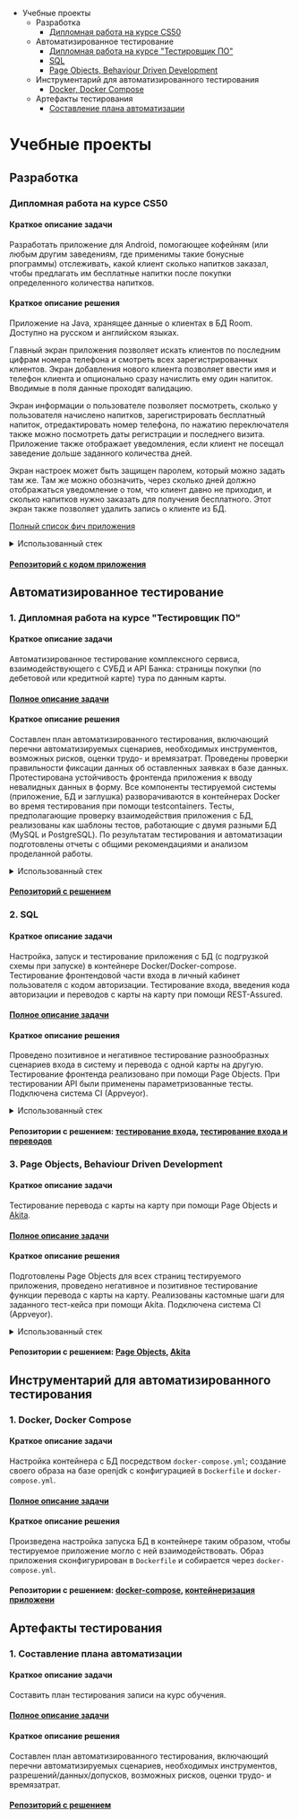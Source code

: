 <!-- TOC start -->
- Учебные проекты
  * Разработка
    + [Дипломная работа на курсе CS50](#-cs50)
  * Автоматизированное тестирование
    + [Дипломная работа на курсе "Тестировщик ПО"](#1-)
    + [SQL](#2-sql)
    + [Page Objects, Behaviour Driven Development ](#3-page-objects-behaviour-driven-development)
  * Инструментарий для автоматизированного тестирования
    + [Docker, Docker Compose ](#1-docker-docker-compose)
  * Артефакты тестирования
    + [Составление плана автоматизации](#1--1)
<!-- TOC end -->


<!-- TOC --><a name="-"></a>
# Учебные проекты

<!-- TOC --><a name=""></a>
## Разработка

<!-- TOC --><a name="-cs50"></a>
### Дипломная работа на курсе CS50
<!-- TOC --><a name="--1"></a>
#### Краткое описание задачи
Разработать приложение для Android, помогающее кофейням (или любым другим заведениям, где применимы такие бонусные рпограммы) отслеживать, какой клиент сколько напитков заказал, чтобы предлагать им бесплатные напитки после покупки определенного количества напитков.

<!-- TOC --><a name="--2"></a>
#### Краткое описание решения
Приложение на Java, хранящее данные о клиентах в БД Room. Доступно на русском и английском языках.

Главный экран приложения позволяет искать клиентов по последним цифрам номера телефона и смотреть всех зарегистрированных клиентов. 
Экран добавления нового клиента позволяет ввести имя и телефон клиента и опционально сразу начислить ему один напиток. Вводимые в поля данные проходят валидацию. 

Экран информации о пользователе позволяет посмотреть, сколько у пользователя начислено напитков, зарегистрировать бесплатный напиток, отредактировать номер телефона, по нажатию переключателя также можно посмотреть даты регистрации и последнего визита. Приложение также отображает уведомления, если клиент не посещал заведение дольше заданного количества дней.

Экран настроек может быть защищен паролем, который можно задать там же. Там же можно обозначить, через сколько дней должно отображаться уведомление о том, что клиент давно не приходил, и сколько напитков нужно заказать для получения бесплатного. Этот экран также позволяет удалить запись о клиенте из БД.

[Полный список фич приложения](https://github.com/schastev/cupCounter/blob/master/features%20(ru).md)

<details>
 <summary>Использованный стек</summary>
 
* JUnit
* Gradle
* JavaFaker
 </details>

<!-- TOC --><a name="-httpsgithubcomschastevcupcounter"></a>
#### [Репозиторий с кодом приложения](https://github.com/schastev/cupCounter)

<!-- TOC --><a name="--4"></a>
## Автоматизированное тестирование

<!-- TOC --><a name="1-"></a>
### 1. Дипломная работа на курсе "Тестировщик ПО"
<!-- TOC --><a name="--5"></a>
#### Краткое описание задачи
Автоматизированное тестирование комплексного сервиса, взаимодействующего с СУБД и API Банка: страницы покупки (по дебетовой или кредитной карте) тура по данным карты.

<!-- TOC --><a name="-httpsgithubcomnetology-codeqa-diploma"></a>
#### [Полное описание задачи](https://github.com/netology-code/qa-diploma)

<!-- TOC --><a name="--6"></a>
#### Краткое описание решения
Составлен план автоматизированного тестирования, включающий перечни автоматизируемых сценариев, необходимых инструментов, возможных рисков, оценки трудо- и времязатрат.
Проведены проверки правильности фиксации данных об оставленных заявках в базе данных. Протестирована устойчивость фронтенда приложения к вводу невалидных данных в форму.
Все компоненты тестируемой системы (приложение, БД и заглушка) разворачиваются в контейнерах Docker во время тестирования при помощи testcontainers. Тесты, предполагающие проверку взаимодействия приложения с БД, реализованы как шаблоны тестов, работающие с двумя разными БД (MySQL и PostgreSQL).
По результатам тестирования и автоматизации подготовлены отчеты с общими рекомендациями и анализом проделанной работы.

<details>
 <summary>Использованный стек</summary>
 
* JUnit
* Gradle
* Lombok
* Selenide
* JavaFaker
* DBUtils
* Testcontainers
* Allure
</details>


<!-- TOC --><a name="-httpsgithubcomschastevaqa-diploma"></a>
#### [Репозиторий с решением](https://github.com/schastev/aqa-diploma)

<!-- TOC --><a name="2-sql"></a>
### 2. SQL
<!-- TOC --><a name="--8"></a>
#### Краткое описание задачи
Настройка, запуск и тестирование приложения с БД (с подгрузкой схемы при запуске) в контейнере Docker/Docker-compose.
Тестирование фронтендовой части входа в личный кабинет пользователя с кодом авторизации. 
Тестирование входа, введения кода авторизации и переводов с карты на карту при помощи REST-Assured.

<!-- TOC --><a name="-httpsgithubcomnetology-codeaqa-homeworkstreemastersql"></a>
#### [Полное описание задачи](https://github.com/netology-code/aqa-homeworks/tree/master/sql)

<!-- TOC --><a name="--9"></a>
#### Краткое описание решения
Проведено позитивное и негативное тестирование разнообразных сценариев входа в систему и перевода с одной карты на другую.
Тестирование фронтенда реализовано при помощи Page Objects. При тестировании API были применены параметризованные тесты.
Подключена система CI (Appveyor).

<details>
 <summary>Использованный стек</summary>
 
* JUnit
* Gradle
* Lombok
* Selenide
* REST-assured
* Gson
* JavaFaker
* DBUtils
* Testcontainers
</details>


<!-- TOC --><a name="-1-httpsgithubcomschastevaqa3-2-ex1-2-httpsgithubcomschastevaqa3-2-ex2"></a>
#### Репозитории с решением: [тестирование входа](https://github.com/schastev/aqa3-2-ex1-sql), [тестирование входа и переводов](https://github.com/schastev/aqa3-2-ex2-sql)

<!-- TOC --><a name="3-page-objects-behaviour-driven-development"></a>
### 3. Page Objects, Behaviour Driven Development 
<!-- TOC --><a name="--11"></a>
#### Краткое описание задачи
Тестирование перевода с карты на карту при помощи Page Objects и [Akita](https://github.com/alfa-laboratory/akita).

<!-- TOC --><a name="-httpsgithubcomnetology-codeaqa-homeworkstreemasterbdd"></a>
#### [Полное описание задачи](https://github.com/netology-code/aqa-homeworks/tree/master/bdd)

<!-- TOC --><a name="--12"></a>
#### Краткое описание решения
Подготовлены Page Objects для всех страниц тестируемого приложения, проведено негативное и позитивное тестирование функции перевода с карты на карту.
Реализованы кастомные шаги для заданного тест-кейса при помощи Akita.
Подключена система CI (Appveyor).

<details>
 <summary>Использованный стек</summary>
 
* JUnit
* Gradle
* Lombok
* Selenide
* Akita
 </details>

<!-- TOC --><a name="-1-page-objectshttpsgithubcomschastevaqa2-4-ex1-2-akitahttpsgithubcomschastevaqa2-4-ex2"></a>
#### Репозитории с решением: [Page Objects](https://github.com/schastev/aqa2-4-ex1), [Akita](https://github.com/schastev/aqa2-4-ex2-bdd)


<!-- TOC --><a name="--23"></a>
## Инструментарий для автоматизированного тестирования

<!-- TOC --><a name="1-docker-docker-compose"></a>
### 1. Docker, Docker Compose 
<!-- TOC --><a name="--24"></a>
#### Краткое описание задачи
Настройка контейнера с БД посредством `docker-compose.yml`; создание своего образа на базе openjdk с конфигурацией в `Dockerfile` и `docker-compose.yml`.

<!-- TOC --><a name="-httpsgithubcomnetology-codeaqa-homeworkstreemasterdocker"></a>
#### [Полное описание задачи](https://github.com/netology-code/aqa-homeworks/tree/master/docker)

<!-- TOC --><a name="--25"></a>
#### Краткое описание решения
Произведена настройка запуска БД в контейнере таким образом, чтобы тестируемое приложение могло с ней взаимодействовать. Образ приложения сконфигурирован в `Dockerfile` и собирается через `docker-compose.yml`. 

<!-- TOC --><a name="-1-docker-composehttpsgithubcomschastevaqa-3-1-ex1-2-httpsgithubcomschastevaqa-3-1-ex2"></a>
#### Репозитории с решением: [docker-compose](https://github.com/schastev/aqa-3-1-ex1), [контейнеризация приложени](https://github.com/schastev/aqa-3-1-ex2)


<!-- TOC --><a name="--29"></a>
## Артефакты тестирования

<!-- TOC --><a name="1--1"></a>
### 1. Составление плана автоматизации
<!-- TOC --><a name="--30"></a>
#### Краткое описание задачи
Составить план тестирования записи на курс обучения.

<!-- TOC --><a name="-httpsgithubcomnetology-codeaqa-homeworkstreemastersummary"></a>
#### [Полное описание задачи](https://github.com/netology-code/aqa-homeworks/tree/master/summary)

<!-- TOC --><a name="--31"></a>
#### Краткое описание решения
Составлен план автоматизированного тестирования, включающий перечни автоматизируемых сценариев, необходимых инструментов, разрешений/данных/допусков, возможных рисков, оценки трудо- и времязатрат.

<!-- TOC --><a name="-httpsgithubcomschastevaqa4-2"></a>
#### [Репозиторий с решением](https://github.com/schastev/aqa4-2-test-plan)
